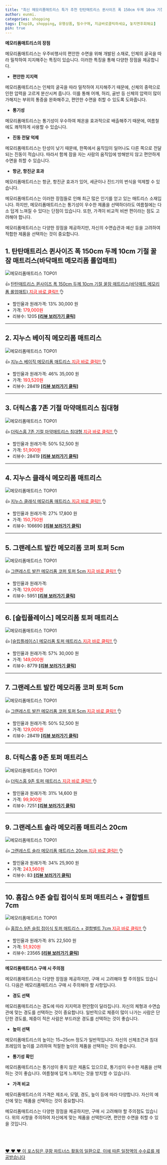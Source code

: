 ```yaml
---
title: "최신 메모리폼매트리스 특가 추천 탄탄매트리스 퀸사이즈 폭 150cm 두께 10cm 기절 꿀잠 매트리스(바닥매트 메모리폼 롤업매트) 비교 장점"
author: eunmi.
categories: shopping
tags: [Top10, shopping, 유행상품, 필수구매, 지금바로클릭하세요, 놓치면후회해요]
pin: true
---
```

**메모리폼매트리스의 장점**

메모리폼매트리스는 우주비행사의 편안한 수면을 위해 개발된 소재로, 인체의 굴곡을 따라 밀착하여 지지해주는 특징이 있습니다. 이러한 특징을 통해 다양한 장점을 제공합니다.

* **편안한 지지력**

메모리폼매트리스는 인체의 굴곡을 따라 밀착하여 지지해주기 때문에, 신체의 중력으로 인한 압력을 고르게 분산시켜 줍니다. 이를 통해 어깨, 허리, 골반 등 신체의 압력이 많이 가해지는 부위의 통증을 완화해주고, 편안한 수면을 취할 수 있도록 도와줍니다.

* **통기성**

메모리폼매트리스는 통기성이 우수하여 체온을 효과적으로 배출해주기 때문에, 여름철에도 쾌적하게 사용할 수 있습니다.

* **진동 전달 억제**

메모리폼매트리스는 탄성이 낮기 때문에, 한쪽에서 움직임이 일어나도 다른 쪽으로 전달되는 진동이 적습니다. 따라서 함께 잠을 자는 사람의 움직임에 방해받지 않고 편안하게 수면을 취할 수 있습니다.

* **항균, 항진균 효과**

메모리폼매트리스는 항균, 항진균 효과가 있어, 세균이나 진드기의 번식을 억제할 수 있습니다.

메모리폼매트리스는 이러한 장점들로 인해 최근 많은 인기를 얻고 있는 매트리스 소재입니다. 하지만, 메모리폼매트리스는 통기성이 우수한 제품을 선택하더라도 여름철에는 다소 덥게 느껴질 수 있다는 단점이 있습니다. 또한, 가격이 비교적 비싼 편이라는 점도 고려해야 합니다.

메모리폼매트리스는 다양한 장점을 제공하지만, 자신의 수면습관과 예산 등을 고려하여 적합한 제품을 선택하는 것이 중요합니다.

   

## 1. 탄탄매트리스 퀸사이즈 폭 150cm 두께 10cm 기절 꿀잠 매트리스(바닥매트 메모리폼 롤업매트)

![메모리폼매트리스 TOP01](https://thumbnail10.coupangcdn.com/thumbnails/remote/230x230ex/image/vendor_inventory/36f4/a1e08b7831c530543ef6f9496c4cc5768599fa3257414dd8ceea774363ad.png)


👍 [탄탄매트리스 퀸사이즈 폭 150cm 두께 10cm 기절 꿀잠 매트리스(바닥매트 메모리폼 롤업매트) <font color=red> 지금 바로 클릭!! </font> ](https://link.coupang.com/re/AFFSDP?lptag=AF3617701&subid=GithubCoopas&pageKey=7203865027&traceid=V0-153&itemId=18215063286&vendorItemId=73726107058) 👌 


- 할인율과 원래가격: 13%  30,000   원
- 가격: <span style='color:red'>179,000원</span>
- 리뷰수: 1205  [**[리뷰 보러가기 클릭]**](https://link.coupang.com/re/AFFSDP?lptag=AF3617701&subid=GithubCoopas&pageKey=7203865027&traceid=V0-153&itemId=18215063286&vendorItemId=73726107058)

---


   

## 2. 지누스 베이직 메모리폼 매트리스

![메모리폼매트리스 TOP01](https://thumbnail10.coupangcdn.com/thumbnails/remote/230x230ex/image/rs_quotation_api/he7twe8m/1a519b85edea467d8f7e199d4f8dd4f3.jpg)


👍 [지누스 베이직 메모리폼 매트리스 <font color=red> 지금 바로 클릭!! </font> ](https://link.coupang.com/re/AFFSDP?lptag=AF3617701&subid=GithubCoopas&pageKey=1825425941&traceid=V0-153&itemId=6809300922&vendorItemId=74101951298) 👌 


- 할인율과 원래가격: 46%  35,000   원
- 가격: <span style='color:red'>193,520원</span>
- 리뷰수: 28419  [**[리뷰 보러가기 클릭]**](https://link.coupang.com/re/AFFSDP?lptag=AF3617701&subid=GithubCoopas&pageKey=1825425941&traceid=V0-153&itemId=6809300922&vendorItemId=74101951298)

---


   

## 3. 더릭스홈 7존 기절 마약매트리스 침대형

![메모리폼매트리스 TOP01](https://thumbnail6.coupangcdn.com/thumbnails/remote/230x230ex/image/vendor_inventory/6fcf/94aa12900c7aa60ea08dd01a76e355fbb47df0eb4992b46bda01db9ad2dc.jpg)


👍 [더릭스홈 7존 기절 마약매트리스 침대형 <font color=red> 지금 바로 클릭!! </font> ](https://link.coupang.com/re/AFFSDP?lptag=AF3617701&subid=GithubCoopas&pageKey=7207631654&traceid=V0-153&itemId=18232521552&vendorItemId=4791533729) 👌 


- 할인율과 원래가격: 50%  52,500   원
- 가격: <span style='color:red'>51,900원</span>
- 리뷰수: 28419  [**[리뷰 보러가기 클릭]**](https://link.coupang.com/re/AFFSDP?lptag=AF3617701&subid=GithubCoopas&pageKey=7207631654&traceid=V0-153&itemId=18232521552&vendorItemId=4791533729)

---


   

## 4. 지누스 클래식 메모리폼 매트리스

![메모리폼매트리스 TOP01](https://thumbnail7.coupangcdn.com/thumbnails/remote/230x230ex/image/retail/images/6432529379349-c26f820c-249c-4f97-b7b8-135dec3063df.jpg)


👍 [지누스 클래식 메모리폼 매트리스 <font color=red> 지금 바로 클릭!! </font> ](https://link.coupang.com/re/AFFSDP?lptag=AF3617701&subid=GithubCoopas&pageKey=1096195659&traceid=V0-153&itemId=2151875148&vendorItemId=70150170726) 👌 


- 할인율과 원래가격: 27%  17,800   원
- 가격: <span style='color:red'>150,750원</span>
- 리뷰수: 106690  [**[리뷰 보러가기 클릭]**](https://link.coupang.com/re/AFFSDP?lptag=AF3617701&subid=GithubCoopas&pageKey=1096195659&traceid=V0-153&itemId=2151875148&vendorItemId=70150170726)

---


   

## 5. 그랜레스트 발칸 메모리폼 코퍼 토퍼 5cm

![메모리폼매트리스 TOP01](https://thumbnail7.coupangcdn.com/thumbnails/remote/230x230ex/image/retail/images/574259129747058-9506f1a8-3bc2-4702-9bb8-fa744d154f05.jpg)


👍 [그랜레스트 발칸 메모리폼 코퍼 토퍼 5cm <font color=red> 지금 바로 클릭!! </font> ](https://link.coupang.com/re/AFFSDP?lptag=AF3617701&subid=GithubCoopas&pageKey=6036039843&traceid=V0-153&itemId=11020583989&vendorItemId=78300241054) 👌 


- 할인율과 원래가격: 
- 가격: <span style='color:red'>129,000원</span>
- 리뷰수: 5951  [**[리뷰 보러가기 클릭]**](https://link.coupang.com/re/AFFSDP?lptag=AF3617701&subid=GithubCoopas&pageKey=6036039843&traceid=V0-153&itemId=11020583989&vendorItemId=78300241054)

---


   

## 6. [슬립플레이스] 메모리폼 토퍼 매트리스

![메모리폼매트리스 TOP01](https://thumbnail7.coupangcdn.com/thumbnails/remote/230x230ex/image/retail/images/1152410841195915-9b1c7e92-072d-43c6-bf46-98d1f673a190.jpg)


👍 [[슬립플레이스] 메모리폼 토퍼 매트리스 <font color=red> 지금 바로 클릭!! </font> ](https://link.coupang.com/re/AFFSDP?lptag=AF3617701&subid=GithubCoopas&pageKey=6875571952&traceid=V0-153&itemId=16461926782&vendorItemId=83651943328) 👌 


- 할인율과 원래가격: 57%  30,000   원
- 가격: <span style='color:red'>149,000원</span>
- 리뷰수: 8779  [**[리뷰 보러가기 클릭]**](https://link.coupang.com/re/AFFSDP?lptag=AF3617701&subid=GithubCoopas&pageKey=6875571952&traceid=V0-153&itemId=16461926782&vendorItemId=83651943328)

---


   

## 7. 그랜레스트 발칸 메모리폼 코퍼 토퍼 5cm

![메모리폼매트리스 TOP01](https://thumbnail7.coupangcdn.com/thumbnails/remote/230x230ex/image/retail/images/574259129747058-9506f1a8-3bc2-4702-9bb8-fa744d154f05.jpg)


👍 [그랜레스트 발칸 메모리폼 코퍼 토퍼 5cm <font color=red> 지금 바로 클릭!! </font> ](https://link.coupang.com/re/AFFSDP?lptag=AF3617701&subid=GithubCoopas&pageKey=6036039843&traceid=V0-153&itemId=11020583989&vendorItemId=78300241054) 👌 


- 할인율과 원래가격: 50%  52,500   원
- 가격: <span style='color:red'>129,000원</span>
- 리뷰수: 28419  [**[리뷰 보러가기 클릭]**](https://link.coupang.com/re/AFFSDP?lptag=AF3617701&subid=GithubCoopas&pageKey=6036039843&traceid=V0-153&itemId=11020583989&vendorItemId=78300241054)

---


   

## 8. 더릭스홈 9존 토퍼 매트리스

![메모리폼매트리스 TOP01](https://thumbnail7.coupangcdn.com/thumbnails/remote/230x230ex/image/retail/images/100603711440276-b49601be-d84b-45e5-a83e-738550b53713.jpg)


👍 [더릭스홈 9존 토퍼 매트리스 <font color=red> 지금 바로 클릭!! </font> ](https://link.coupang.com/re/AFFSDP?lptag=AF3617701&subid=GithubCoopas&pageKey=1441220030&traceid=V0-153&itemId=2485135912&vendorItemId=70478395211) 👌 


- 할인율과 원래가격: 31%  14,600   원
- 가격: <span style='color:red'>99,900원</span>
- 리뷰수: 7251  [**[리뷰 보러가기 클릭]**](https://link.coupang.com/re/AFFSDP?lptag=AF3617701&subid=GithubCoopas&pageKey=1441220030&traceid=V0-153&itemId=2485135912&vendorItemId=70478395211)

---


   

## 9. 그랜레스트 솔라 메모리폼 매트리스 20cm

![메모리폼매트리스 TOP01](https://thumbnail10.coupangcdn.com/thumbnails/remote/230x230ex/image/retail/images/3034400330811509-258b3968-2161-4733-b2f5-79a4bc7262be.jpg)


👍 [그랜레스트 솔라 메모리폼 매트리스 20cm <font color=red> 지금 바로 클릭!! </font> ](https://link.coupang.com/re/AFFSDP?lptag=AF3617701&subid=GithubCoopas&pageKey=5275321210&traceid=V0-153&itemId=7530099895&vendorItemId=74821642570) 👌 


- 할인율과 원래가격: 34%  25,900   원
- 가격: <span style='color:red'>243,560원</span>
- 리뷰수: 83  [**[리뷰 보러가기 클릭]**](https://link.coupang.com/re/AFFSDP?lptag=AF3617701&subid=GithubCoopas&pageKey=5275321210&traceid=V0-153&itemId=7530099895&vendorItemId=74821642570)

---


   

## 10. 홈잡스 9존 슬립 접이식 토퍼 매트리스 + 결합벨트 7cm

![메모리폼매트리스 TOP01](https://thumbnail10.coupangcdn.com/thumbnails/remote/230x230ex/image/retail/images/1281395883249313-3379a8f0-b20e-440b-ae12-a053e05f8785.jpg)


👍 [홈잡스 9존 슬립 접이식 토퍼 매트리스 + 결합벨트 7cm <font color=red> 지금 바로 클릭!! </font> ](https://link.coupang.com/re/AFFSDP?lptag=AF3617701&subid=GithubCoopas&pageKey=6456259877&traceid=V0-153&itemId=988315467&vendorItemId=74118876335) 👌 


- 할인율과 원래가격: 8%  22,500   원
- 가격: <span style='color:red'>51,920원</span>
- 리뷰수: 23565  [**[리뷰 보러가기 클릭]**](https://link.coupang.com/re/AFFSDP?lptag=AF3617701&subid=GithubCoopas&pageKey=6456259877&traceid=V0-153&itemId=988315467&vendorItemId=74118876335)

---
**메모리폼매트리스 구매 시 주의점**

메모리폼매트리스는 다양한 장점을 제공하지만, 구매 시 고려해야 할 주의점도 있습니다. 다음은 메모리폼매트리스 구매 시 주의해야 할 사항입니다.

* **경도 선택**

메모리폼매트리스는 경도에 따라 지지력과 편안함이 달라집니다. 자신의 체형과 수면습관에 맞는 경도를 선택하는 것이 중요합니다. 일반적으로 체중이 많이 나가는 사람은 단단한 경도를, 체중이 적은 사람은 부드러운 경도를 선택하는 것이 좋습니다.

* **높이 선택**

메모리폼매트리스의 높이는 15~25cm 정도가 일반적입니다. 자신의 신체조건과 침대 프레임의 높이를 고려하여 적절한 높이의 제품을 선택하는 것이 좋습니다.

* **통기성 확인**

메모리폼매트리스는 통기성이 좋지 않은 제품도 있으므로, 통기성이 우수한 제품을 선택하는 것이 좋습니다. 여름철에 덥게 느껴지는 것을 방지할 수 있습니다.

* **가격 비교**

메모리폼매트리스의 가격은 제조사, 모델, 경도, 높이 등에 따라 다양합니다. 자신의 예산에 맞는 제품을 선택하는 것이 중요합니다.

메모리폼매트리스는 다양한 장점을 제공하지만, 구매 시 고려해야 할 주의점도 있습니다. 위의 사항을 주의하여 자신에게 맞는 제품을 선택한다면, 편안한 수면을 취할 수 있을 것입니다.<br><br><br><br><br> [ ❤ ❤ ❤ 이 포스팅은 쿠팡 파트너스 활동의 일환으로, 이에 따른 일정액의 수수료를 제공받습니다](https://link.coupang.com/a/bcEFyh)